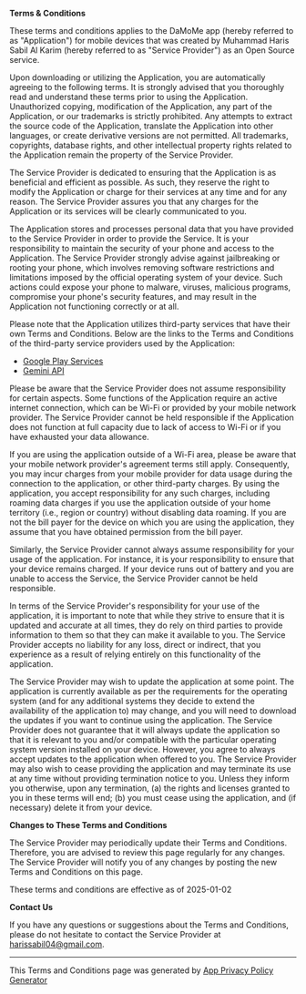 **Terms & Conditions**

These terms and conditions applies to the DaMoMe app (hereby referred to as "Application") for
mobile devices that was created by Muhammad Haris Sabil Al Karim (hereby referred to as "Service
Provider") as an Open Source service.

Upon downloading or utilizing the Application, you are automatically agreeing to the following
terms. It is strongly advised that you thoroughly read and understand these terms prior to using the
Application. Unauthorized copying, modification of the Application, any part of the Application, or
our trademarks is strictly prohibited. Any attempts to extract the source code of the Application,
translate the Application into other languages, or create derivative versions are not permitted. All
trademarks, copyrights, database rights, and other intellectual property rights related to the
Application remain the property of the Service Provider.

The Service Provider is dedicated to ensuring that the Application is as beneficial and efficient as
possible. As such, they reserve the right to modify the Application or charge for their services at
any time and for any reason. The Service Provider assures you that any charges for the Application
or its services will be clearly communicated to you.

The Application stores and processes personal data that you have provided to the Service Provider in
order to provide the Service. It is your responsibility to maintain the security of your phone and
access to the Application. The Service Provider strongly advise against jailbreaking or rooting your
phone, which involves removing software restrictions and limitations imposed by the official
operating system of your device. Such actions could expose your phone to malware, viruses, malicious
programs, compromise your phone's security features, and may result in the Application not
functioning correctly or at all.

Please note that the Application utilizes third-party services that have their own Terms and
Conditions. Below are the links to the Terms and Conditions of the third-party service providers
used by the Application:

* [Google Play Services](https://policies.google.com/terms)
* [Gemini API](https://support.google.com/gemini/answer/13594961?sjid=11502731659432885784-AP#)

Please be aware that the Service Provider does not assume responsibility for certain aspects. Some
functions of the Application require an active internet connection, which can be Wi-Fi or provided
by your mobile network provider. The Service Provider cannot be held responsible if the Application
does not function at full capacity due to lack of access to Wi-Fi or if you have exhausted your data
allowance.

If you are using the application outside of a Wi-Fi area, please be aware that your mobile network
provider's agreement terms still apply. Consequently, you may incur charges from your mobile
provider for data usage during the connection to the application, or other third-party charges. By
using the application, you accept responsibility for any such charges, including roaming data
charges if you use the application outside of your home territory (i.e., region or country) without
disabling data roaming. If you are not the bill payer for the device on which you are using the
application, they assume that you have obtained permission from the bill payer.

Similarly, the Service Provider cannot always assume responsibility for your usage of the
application. For instance, it is your responsibility to ensure that your device remains charged. If
your device runs out of battery and you are unable to access the Service, the Service Provider
cannot be held responsible.

In terms of the Service Provider's responsibility for your use of the application, it is important
to note that while they strive to ensure that it is updated and accurate at all times, they do rely
on third parties to provide information to them so that they can make it available to you. The
Service Provider accepts no liability for any loss, direct or indirect, that you experience as a
result of relying entirely on this functionality of the application.

The Service Provider may wish to update the application at some point. The application is currently
available as per the requirements for the operating system (and for any additional systems they
decide to extend the availability of the application to) may change, and you will need to download
the updates if you want to continue using the application. The Service Provider does not guarantee
that it will always update the application so that it is relevant to you and/or compatible with the
particular operating system version installed on your device. However, you agree to always accept
updates to the application when offered to you. The Service Provider may also wish to cease
providing the application and may terminate its use at any time without providing termination notice
to you. Unless they inform you otherwise, upon any termination, (a) the rights and licenses granted
to you in these terms will end; (b) you must cease using the application, and (if necessary) delete
it from your device.

**Changes to These Terms and Conditions**

The Service Provider may periodically update their Terms and Conditions. Therefore, you are advised
to review this page regularly for any changes. The Service Provider will notify you of any changes
by posting the new Terms and Conditions on this page.

These terms and conditions are effective as of 2025-01-02

**Contact Us**

If you have any questions or suggestions about the Terms and Conditions, please do not hesitate to
contact the Service Provider at harissabil04@gmail.com.

* * *

This Terms and Conditions page was generated
by [App Privacy Policy Generator](https://app-privacy-policy-generator.nisrulz.com/)